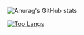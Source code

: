 ![Anurag's GitHub stats](https://github-readme-stats.vercel.app/api?username=ChristianSF&show_icons=true&theme=tokyonight)

[![Top Langs](https://github-readme-stats.vercel.app/api/top-langs/?username=ChristianSF&layout=compact&langs_count=6&theme=tokyonight)](https://github.com/anuraghazra/github-readme-stats)
